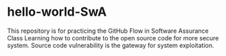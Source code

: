 # hello-world-SwA
This repository is for practicing the GitHub Flow in Software Assurance Class
Learning how to contribute to the open source code for more secure system.
Source code vulnerability is the gateway for system exploitation.
